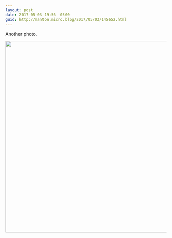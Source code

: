 ```yaml
---
layout: post
date: 2017-05-03 19:56 -0500
guid: http://manton.micro.blog/2017/05/03/145652.html
---
```

Another photo.

<img src="http://manton.micro.blog/uploads/2017/f1692bf577.jpg" width="600" height="600" style="height: auto" />
